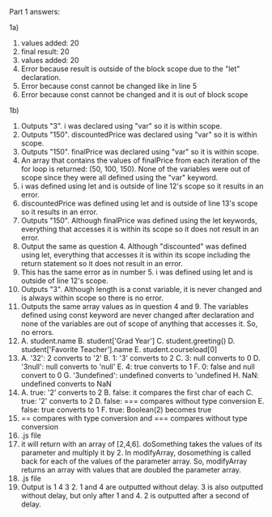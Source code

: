 Part 1 answers:

1a)
  1) values added: 20
  2) final result: 20
  3) values added: 20
  4) Error because result is outside of the block scope due to the "let" declaration.
  5) Error because const cannot be changed like in line 5
  6) Error because const cannot be changed and it is out of block scope

1b) 
  1) Outputs "3". i was declared using "var" so it is within scope.
  2) Outputs "150". discountedPrice was declared using "var" so it is within scope.
  3) Outputs "150". finalPrice was declared using "var" so it is within scope.
  4) An array that contains the values of finalPrice from each iteration of the for loop is returned: (50, 100, 150). None of the variables were out of scope since they were all defined using the "var" keyword.
  5) i was defined using let and is outside of line 12's scope so it results in an error.
  6) discountedPrice was defined using let and is outside of line 13's scope so it results in an error.
  7) Outputs "150". Although finalPrice was defined using the let keywords, everything that accesses it is within its scope so it does not result in an error.
  8) Output the same as question 4. Although "discounted" was defined using let, everything that accesses it is within its scope including the return statement so it does not result in an error.
  9) This has the same error as in number 5. i was defined using let and is outside of line 12's scope.
  10) Outputs "3". Although length is a const variable, it is never changed and is always within scope so there is no error.
  11) Outputs the same array values as in question 4 and 9. The variables defined using const keyword are never changed after declaration and none of the variables are out of scope of anything that accesses it. So, no errors. 
  12) A. student.name
      B. student['Grad Year']
      C. student.greeting()
      D. student['Favorite Teacher'].name
      E. student.courseload[0]
  13) A. '32': 2 converts to '2'
      B. 1: '3' converts to 2
      C. 3: null converts to 0
      D. '3null': null converts to 'null'
      E. 4: true converts to 1
      F. 0: false and null convert to 0
      G. '3undefined': undefined converts to 'undefined
      H. NaN: undefined converts to NaN
  14) A. true: '2' converts to 2
      B. false: it compares the first char of each
      C. true: '2' converts to 2
      D. false: === compares without type conversion
      E. false: true converts to 1
      F. true: Boolean(2) becomes true
  15) == compares with type conversion and === compares without type conversion
  16) .js file
  17) it will return with an array of [2,4,6]. doSomething takes the values of its parameter and multiply it by 2. In modifyArray, dosomething is called back for each of the values of the parameter array. So, modifyArray returns an array with values that are doubled the parameter array.
  18) .js file
  19) Output is 1 4 3 2. 1 and 4 are outputted without delay. 3 is also outputted without delay, but only after 1 and 4. 2 is outputted after a second of delay.
      
